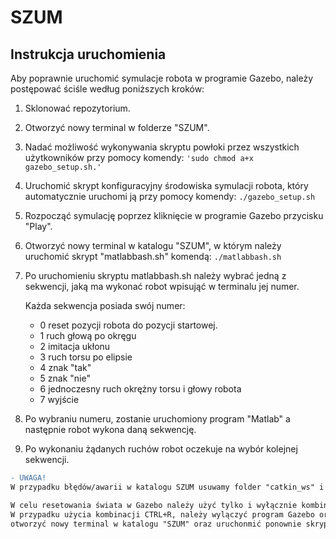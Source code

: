 # SZUM
## Instrukcja uruchomienia

Aby poprawnie uruchomić symulacje robota w programie Gazebo, należy postępować ściśle według poniższych kroków:

1. Sklonować repozytorium.

2. Otworzyć nowy terminal w folderze "SZUM".

3. Nadać możliwość wykonywania skryptu powłoki przez wszystkich użytkowników przy pomocy komendy: 
`'sudo chmod a+x gazebo_setup.sh.'`

4. Uruchomić skrypt konfiguracyjny środowiska symulacji robota, który  automatycznie uruchomi ją przy pomocy komendy: `./gazebo_setup.sh`

5. Rozpocząć symulację poprzez kliknięcie w programie Gazebo przycisku "Play".

6. Otworzyć nowy terminal w katalogu "SZUM", w którym należy uruchomić skrypt "matlabbash.sh" komendą: 
`./matlabbash.sh`

7. Po uruchomieniu skryptu matlabbash.sh należy wybrać jedną z sekwencji, jaką ma wykonać robot wpisująć w terminalu jej numer. 

    Każda sekwencja posiada swój numer:

     - 0 reset pozycji robota do pozycji startowej.
     - 1 ruch głową po okręgu
     - 2 imitacja ukłonu
     - 3 ruch torsu po elipsie
     - 4 znak "tak"
     - 5 znak "nie"
     - 6 jednoczesny ruch okrężny torsu i głowy robota
     - 7 wyjście 
 

8. Po wybraniu  numeru, zostanie uruchomiony program "Matlab" a następnie robot wykona daną sekwencję.

9. Po wykonaniu żądanych ruchów robot oczekuje na wybór kolejnej sekwencji.


```diff 
- UWAGA! 
W przypadku błędów/awarii w katalogu SZUM usuwamy folder "catkin_ws" i ponownie uruchamiamy skrypt gazebo_setup.sh (należy ponowić czynności od punktu 4 włącznie)

W celu resetowania świata w Gazebo należy użyć tylko i wyłącznie kombinacji klawiszy CTRL+SHIFT+R.
W przypadku użycia kombinacji CTRL+R, należy wylączyć program Gazebo oraz terminal przez który został włączony, usunąć folder "catkin_ws" z "katalogu SZUM" a następnie 
otworzyć nowy terminal w katalogu "SZUM" oraz uruchonmić ponownie skrypt gazebo_setup.sh (należy ponowić czynności od punktu 4 włącznie).
```
